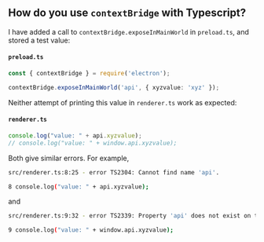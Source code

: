 <a name="ctx_bridge"></a>
## How do you use `contextBridge` with Typescript?

I have added a call to `contextBridge.exposeInMainWorld` in `preload.ts`, and stored a test value:

#### **`preload.ts`**
```typescript
const { contextBridge } = require('electron');

contextBridge.exposeInMainWorld('api', { xyzvalue: 'xyz' });
```

Neither attempt of printing this value in `renderer.ts` work as expected:

#### **`renderer.ts`**
```typescript
console.log("value: " + api.xyzvalue);
// console.log("value: " + window.api.xyzvalue);
```

Both give similar errors. For example, 

```bash
src/renderer.ts:8:25 - error TS2304: Cannot find name 'api'.

8 console.log("value: " + api.xyzvalue);
```

and 
```bash
src/renderer.ts:9:32 - error TS2339: Property 'api' does not exist on type 'Window & typeof globalThis'.

9 console.log("value: " + window.api.xyzvalue);
```

